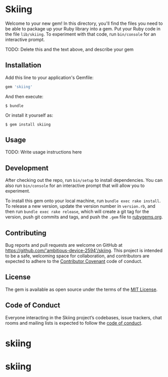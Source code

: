 
# Skiing

Welcome to your new gem! In this directory, you'll find the files you need to be able to package up your Ruby library into a gem. Put your Ruby code in the file `lib/skiing`. To experiment with that code, run `bin/console` for an interactive prompt.

TODO: Delete this and the text above, and describe your gem

## Installation

Add this line to your application's Gemfile:

```ruby
gem 'skiing'
```

And then execute:

    $ bundle

Or install it yourself as:

    $ gem install skiing

## Usage

TODO: Write usage instructions here

## Development

After checking out the repo, run `bin/setup` to install dependencies. You can also run `bin/console` for an interactive prompt that will allow you to experiment.

To install this gem onto your local machine, run `bundle exec rake install`. To release a new version, update the version number in `version.rb`, and then run `bundle exec rake release`, which will create a git tag for the version, push git commits and tags, and push the `.gem` file to [rubygems.org](https://rubygems.org).

## Contributing

Bug reports and pull requests are welcome on GitHub at https://github.com/'ambitious-device-2594'/skiing. This project is intended to be a safe, welcoming space for collaboration, and contributors are expected to adhere to the [Contributor Covenant](http://contributor-covenant.org) code of conduct.

## License

The gem is available as open source under the terms of the [MIT License](https://opensource.org/licenses/MIT).

## Code of Conduct

Everyone interacting in the Skiing project’s codebases, issue trackers, chat rooms and mailing lists is expected to follow the [code of conduct](https://github.com/'ambitious-device-2594'/skiing/blob/master/CODE_OF_CONDUCT.md).
# skiing
# skiing
